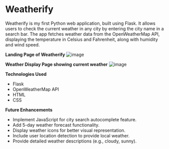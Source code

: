 # Weatherify

Weatherify is my first Python web application, built using Flask. It allows users to check the current weather in any city by entering the city name in a search bar. The app fetches weather data from the OpenWeatherMap API, displaying the temperature in Celsius and Fahrenheit, along with humidity and wind speed.

**Landing Page of Weatherify**
![image](https://github.com/user-attachments/assets/1c5525bf-7de7-4160-b0a1-f5c226c351ef)

**Weather Display Page showing current weather**
![image](https://github.com/user-attachments/assets/44a83782-ce49-4a9a-8bb0-9ea158bfafe4)

**Technologies Used**
* Flask
* OpenWeatherMap API
* HTML
* CSS

**Future Enhancements**
* Implement JavaScript for city search autocomplete feature.
* Add 5-day weather forecast functionality.
* Display weather icons for better visual representation.
* Include user location detection to provide local weather.
* Provide detailed weather descriptions (e.g., cloudy, sunny).
